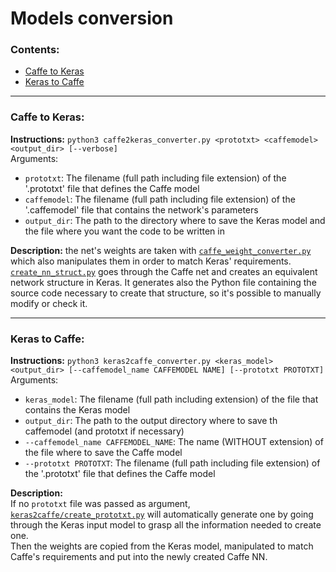 # Models conversion
### Contents:
* [Caffe to Keras](#caffe-to-keras)
* [Keras to Caffe](#keras-to-caffe)

---

### Caffe to Keras:
**Instructions:** `python3 caffe2keras_converter.py <prototxt> <caffemodel> <output_dir> [--verbose]`<br>
Arguments:
* `prototxt`: The filename (full path including file extension) of the '.prototxt' file that defines the Caffe model
* `caffemodel`: The filename (full path including file extension) of the '.caffemodel' file that contains the network's parameters
* `output_dir`: The path to the directory where to save the Keras model and the file where you want the code to be written in

**Description:** the net's weights are taken with [`caffe_weight_converter.py`](https://github.com/AlexPasqua/caffe_weight_converter/blob/8a703e53c60ac6673f1091260065d090157ad8e0/caffe_weight_converter.py) which also manipulates them in order to match Keras' requirements.<br>
[`create_nn_struct.py`](caffe2keras/create_nn_struct.py) goes through the Caffe net and creates an equivalent network structure in Keras. It generates also the Python file containing the source code necessary to create that structure, so it's possible to manually modify or check it.

---

### Keras to Caffe:
**Instructions:** `python3 keras2caffe_converter.py <keras_model> <output_dir> [--caffemodel_name CAFFEMODEL NAME] [--prototxt PROTOTXT]`<br>
Arguments:
* `keras_model`: The filename (full path including extension) of the file that contains the Keras model
* `output_dir`: The path to the output directory where to save th caffemodel (and prototxt if necessary)
* `--caffemodel_name CAFFEMODEL_NAME`: The name (WITHOUT extension) of the file where to save the Caffe model
* `--prototxt PROTOTXT`: The filename (full path including file extension) of the '.prototxt' file that defines the Caffe model

**Description:**<br>
If no `prototxt` file was passed as argument, [`keras2caffe/create_prototxt.py`](keras2caffe/create_prototxt.py) will automatically generate one by going through the Keras input model to grasp all the information needed to create one.<br>
Then the weights are copied from the Keras model, manipulated to match Caffe's requirements and put into the newly created Caffe NN.